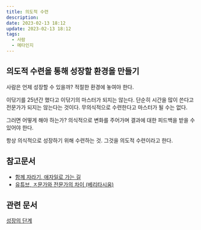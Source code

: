 ```yaml
---
title: 의도적 수련
description: 
date: 2023-02-13 18:12
update: 2023-02-13 18:12
tags:
  - 사람
  - 메타인지
---
```


## 의도적 수련을 통해 성장할 환경을 만들기
사람은 언제 성장할 수 있을까? 적절한 환경에 놓여야 한다.

이닦기를 25년간 했다고 이닦기의 마스터가 되지는 않는다. 단순히 시간을 많이 쓴다고 전문가가 되지는 않는다는 것이다. 무의식적으로 수련한다고 마스터가 될 수는 없다.

그러면 어떻게 해야 하는가? 의식적으로 변화를 주어가며 결과에 대한 피드백을 받을 수 있어야 한다. 

항상 의식적으로 성장하기 위해 수련하는 것. 그것을 의도적 수련이라고 한다.


## 참고문서
- [함께 자라기, 애자일로 가는 길](http://www.yes24.com/Product/Goods/67350256?pid=123487&cosemkid=go15446056295385363&gclid=Cj0KCQiAmaibBhCAARIsAKUlaKR11Rwx5oRrI-Jlb9C0Yz35_pN1i8j9LbYPkEZlZaE0FW6wFG46OtsaAlyAEALw_wcB)
- [유튜브, ㅈ문가와 전문가의 차이 (베리타시움)](https://www.youtube.com/watch?v=yiG0nOK7woU)


## 관련 문서
[성장의 단계](../성장의-단계/)